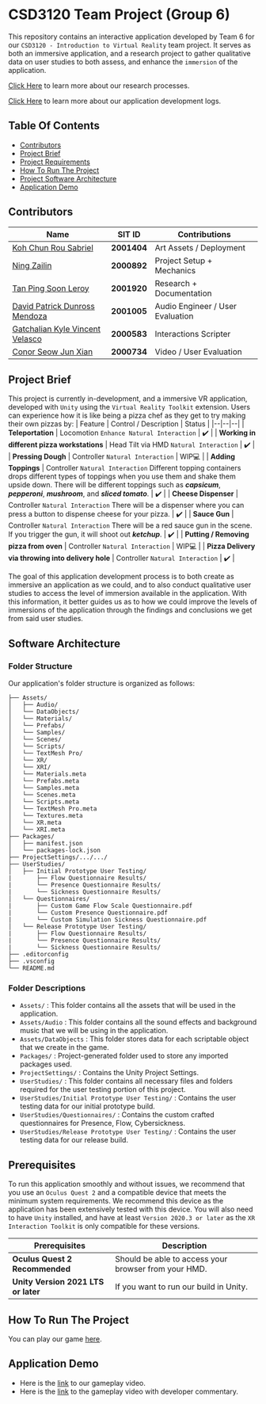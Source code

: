 
# CSD3120 Team Project (Group 6)
This repository contains an interactive application developed by Team 6 for our `CSD3120 - Introduction to Virtual Reality` team project. It serves as both an immersive application, and a research project to gather qualitative data on user studies to both assess, and enhance the `immersion` of the application.

[Click Here](https://github.com/Sabriel-Koh/CSD3120-TP/wiki) to learn more about our research processes.

[Click Here](https://github.com/Sabriel-Koh/CSD3120-TP/wiki/Application-Development-Log) to learn more about our application development logs.


## Table Of Contents
* [Contributors](#Contributors)
* [Project Brief](#Project-Brief)
* [Project Requirements](#Prerequisites)
* [How To Run The Project](#How-To-Run-The-Project)
* [Project Software Architecture](#Software-Architecture)
* [Application Demo](#Application-Demo)

## Contributors
| Name | SIT ID | Contributions
|--|--|--|
| [Koh Chun Rou Sabriel](https://github.com/Sabriel-Koh) | **2001404** | Art Assets / Deployment |
| [Ning Zailin](https://github.com/zachycardia) | **2000892** | Project Setup + Mechanics |
| [Tan Ping Soon Leroy](https://github.com/xGenie97)  | **2001920** | Research + Documentation |
| [David Patrick Dunross Mendoza](https://github.com/ShhPanda)  | **2001005** | Audio Engineer / User Evaluation |
| [Gatchalian Kyle Vincent Velasco](https://github.com/KyleVincentSummer)  | **2000583** | Interactions Scripter |
| [Conor Seow Jun Xian](https://github.com/ConorSeow)  | **2000734** | Video / User Evaluation |

## Project Brief
This project is currently in-development, and a immersive VR application, developed with `Unity` using the `Virtual Reality Toolkit` extension. Users can experience how it is like being a pizza chef as they get to try making their own pizzas by:
| Feature | Control / Description | Status |
|--|--|--|
| **Teleportation** |  Locomotion `Enhance Natural Interaction` | ✔️ |
| **Working in different pizza workstations** | Head Tilt via HMD `Natural Interaction` | ✔️ |
| **Pressing Dough** | Controller `Natural Interaction` |  WIP💻 |
| **Adding Toppings** | Controller `Natural Interaction` Different topping containers drops different types of toppings when you use them and shake them upside down. There will be different toppings such as ***capsicum***, ***pepperoni***, ***mushroom***, and ***sliced tomato***. | ✔️ |
| **Cheese Dispenser** | Controller `Natural Interaction` There will be a dispenser where you can press a button to dispense cheese for your pizza. | ✔️ |
| **Sauce Gun** | Controller `Natural Interaction` There will be a red sauce gun in the scene. If you trigger the gun, it will shoot out ***ketchup***. | ✔️ |
| **Putting / Removing pizza from oven** | Controller `Natural Interaction` | WIP💻 |
| **Pizza Delivery via throwing into delivery hole** | Controller `Natural Interaction` | ✔️ |

The goal of this application development process is to both create as immersive an application as we could, and to also conduct qualitative user studies to access the level of immersion available in the application. With this information, it better guides us as to how we could improve the levels of immersions of the application through the findings and conclusions we get from said user studies.

## Software Architecture
### Folder Structure
Our application's folder structure is organized as follows:
```
├── Assets/
│   ├── Audio/
│   └── DataObjects/
│   └── Materials/
│   └── Prefabs/
│   └── Samples/
│   └── Scenes/
│   └── Scripts/
│   └── TextMesh Pro/
│   └── XR/
│   └── XRI/
│   └── Materials.meta
│   └── Prefabs.meta
│   └── Samples.meta
│   └── Scenes.meta
│   └── Scripts.meta
│   └── TextMesh Pro.meta
│   └── Textures.meta
│   └── XR.meta
│   └── XRI.meta
├── Packages/
│   ├── manifest.json
│   └── packages-lock.json
├── ProjectSettings/.../.../
├── UserStudies/
│   ├── Initial Prototype User Testing/
|       ├── Flow Questionnaire Results/
|       └── Presence Questionnaire Results/
|       └── Sickness Questionnaire Results/
│   └── Questionnaires/
|       ├── Custom Game Flow Scale Questionnaire.pdf
|       └── Custom Presence Questionnaire.pdf
|       └── Custom Simulation Sickness Questionnaire.pdf
│   └── Release Prototype User Testing/
|       ├── Flow Questionnaire Results/
|       └── Presence Questionnaire Results/
|       └── Sickness Questionnaire Results/
├── .editorconfig
├── .vsconfig
└── README.md
```
### Folder Descriptions
- `Assets/` : This folder contains all the assets that will be used in the application.
- `Assets/Audio` : This folder contains all the sound effects and background music that we will be using in the application.
- `Assets/DataObjects` : This folder stores data for each scriptable object that we create in the game.
- `Packages/` : Project-generated folder used to store any imported packages used.
- `ProjectSettings/` : Contains the Unity Project Settings.
- `UserStudies/` : This folder contains all necessary files and folders required for the user testing portion of this project.
- `UserStudies/Initial Prototype User Testing/` : Contains the user testing data for our initial prototype build.
- `UserStudies/Questionnaires/` : Contains the custom crafted questionnaires for Presence, Flow, Cybersickness.
- `UserStudies/Release Prototype User Testing/` : Contains the user testing data for our release build.

## Prerequisites
To run this application smoothly and without issues, we recommend that you use an `Oculus Quest 2` and a compatible device that meets the minimum system requirements. We recommend this device as the application has been extensively tested with this device.
You will also need to have `Unity` installed, and have at least `Version 2020.3 or later` as the `XR Interaction Toolkit` is only compatible for these versions.

| Prerequisites | Description |
|--|--|
| **Oculus Quest 2 Recommended** | Should be able to access your browser from your HMD. |
| **Unity Version 2021 LTS or later** | If you want to run our build in Unity. |

## How To Run The Project
You can play our game [here](https://sabriel-koh.github.io/).

## Application Demo

- Here is the [link](https://www.youtube.com/watch?v=SVx3GSTaRiQ) to our gameplay video.
- Here is the [link](https://www.youtube.com/watch?v=SjklW8DeNs8) to the gameplay video with developer commentary.
